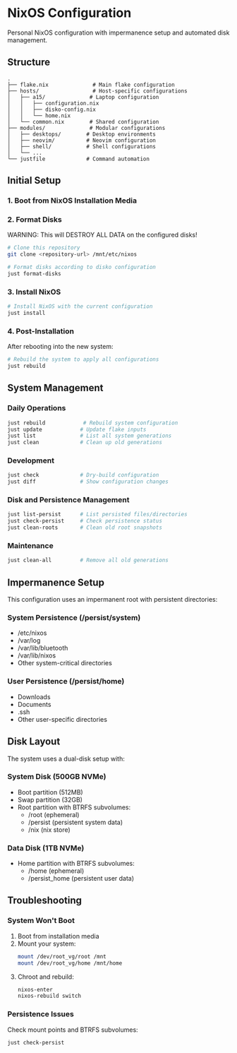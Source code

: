 # NixOS Configuration

Personal NixOS configuration with impermanence setup and automated disk management.

## Structure

```
.
├── flake.nix              # Main flake configuration
├── hosts/                 # Host-specific configurations
│   ├── a15/              # Laptop configuration
│   │   ├── configuration.nix
│   │   ├── disko-config.nix
│   │   └── home.nix
│   └── common.nix        # Shared configuration
├── modules/              # Modular configurations
│   ├── desktops/        # Desktop environments
│   ├── neovim/          # Neovim configuration
│   ├── shell/           # Shell configurations
│   └── ...
└── justfile             # Command automation
```

## Initial Setup

### 1. Boot from NixOS Installation Media

### 2. Format Disks
WARNING: This will DESTROY ALL DATA on the configured disks!

```bash
# Clone this repository
git clone <repository-url> /mnt/etc/nixos

# Format disks according to disko configuration
just format-disks
```

### 3. Install NixOS
```bash
# Install NixOS with the current configuration
just install
```

### 4. Post-Installation
After rebooting into the new system:
```bash
# Rebuild the system to apply all configurations
just rebuild
```

## System Management

### Daily Operations
```bash
just rebuild            # Rebuild system configuration
just update            # Update flake inputs
just list              # List all system generations
just clean             # Clean up old generations
```

### Development
```bash
just check             # Dry-build configuration
just diff              # Show configuration changes
```

### Disk and Persistence Management
```bash
just list-persist      # List persisted files/directories
just check-persist     # Check persistence status
just clean-roots       # Clean old root snapshots
```

### Maintenance
```bash
just clean-all         # Remove all old generations
```

## Impermanence Setup

This configuration uses an impermanent root with persistent directories:

### System Persistence (/persist/system)
- /etc/nixos
- /var/log
- /var/lib/bluetooth
- /var/lib/nixos
- Other system-critical directories

### User Persistence (/persist/home)
- Downloads
- Documents
- .ssh
- Other user-specific directories

## Disk Layout

The system uses a dual-disk setup with:

### System Disk (500GB NVMe)
- Boot partition (512MB)
- Swap partition (32GB)
- Root partition with BTRFS subvolumes:
  - /root (ephemeral)
  - /persist (persistent system data)
  - /nix (nix store)

### Data Disk (1TB NVMe)
- Home partition with BTRFS subvolumes:
  - /home (ephemeral)
  - /persist_home (persistent user data)

## Troubleshooting

### System Won't Boot
1. Boot from installation media
2. Mount your system:
   ```bash
   mount /dev/root_vg/root /mnt
   mount /dev/root_vg/home /mnt/home
   ```
3. Chroot and rebuild:
   ```bash
   nixos-enter
   nixos-rebuild switch
   ```

### Persistence Issues
Check mount points and BTRFS subvolumes:
```bash
just check-persist
```
